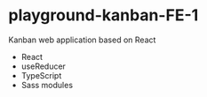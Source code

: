 # playground-kanban-FE-1

Kanban web application based on React

-   React
-   useReducer
-   TypeScript
-   Sass modules
